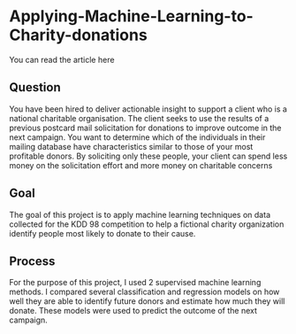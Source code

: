 # Applying-Machine-Learning-to-Charity-donations
You can read the article here

## Question
You have been hired to deliver actionable insight to support a client who is a national charitable 
organisation. The client seeks to use the results of a previous postcard mail solicitation for donations to 
improve outcome in the next campaign. You want to determine which of the individuals in their mailing 
database have characteristics similar to those of your most profitable donors. By soliciting only these 
people, your client can spend less money on the solicitation effort and more money on charitable concerns

## Goal
The goal of this project is to apply machine learning techniques on data collected for the KDD 98 competition to help a fictional charity organization identify people most likely to donate to their cause. 

## Process
For the purpose of this project, I used 2 supervised machine learning methods. I compared several classification and regression models on how well they are able to identify future donors and estimate how much they will donate. These models were used to predict the outcome of the next campaign. 

